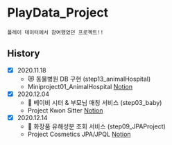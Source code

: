 # PlayData_Project

    플레이 데이터에서 참여했었던 프로젝트!!


## History

- [x] 2020.11.18
    - &#128571; 동물병원 DB 구현 (step13_animalHospital)
    - Miniproject01_AnimalHospital  [Notion](https://www.notion.so/75c5281df7dc44da971cb17eab5d9dcf)
- [x] 2020.12.04
    - &#127868; 베이비 시터 & 부모님 매칭 서비스 (step03_baby)
    - Project Kwon Sitter  [Notion]()   
- [x] 2020.12.14
    - &#128132; 화장품 유해성분 조회 서비스 (step09_JPAProject)
    - Project Cosmetics JPA/JPQL  [Notion](https://www.notion.so/Project-Kwon-Sitter-f9fe5f9fc7c34f82b42e4b048f02b644)